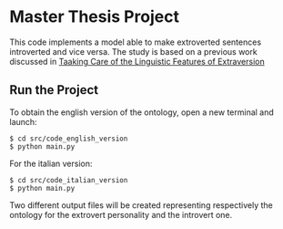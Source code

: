 # Master Thesis Project

This code implements a model able to make extroverted sentences introverted and vice versa. The study is based on a previous work discussed in [Taaking Care of the Linguistic Features of Extraversion](https://pdfs.semanticscholar.org/3af6/a855b58a56c4ddb87caa24dce52c620d12ef.pdf)

## Run the Project

To obtain the english version of the ontology, open a new terminal and launch:

```
$ cd src/code_english_version
$ python main.py
```
For the italian version:

```
$ cd src/code_italian_version
$ python main.py
```

Two different output files will be created representing respectively the ontology for the extrovert personality and the introvert one.
